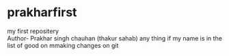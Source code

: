 # prakharfirst
my first repositery
<br>
Author- Prakhar singh chauhan
(thakur sahab)
any thing 
if my name is in the list of good on
mmaking changes on git 
